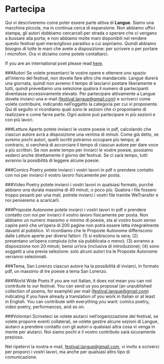 <h1 class="main-title">Partecipa</h1>

Qui vi descriveremo come poter essere parte attiva di **Langue**. Siamo una macchina piccola, ma in continua cerca di espansione. Non abbiamo uffici stampa, gli autori dobbiamo cercarceli per strada o sperare che ci vengano a bussare alla porta; e non abbiamo molte mani disponibili nel rendere questo festival quel meraviglioso paradiso a cui aspiriamo. Quindi abbiamo bisogno di tutte le mani che avete a disposizione: per scrivere o per portare i microfoni. Ora vi diciamo come potete contattarci.

If you are an international poet please read <a href="#world-wide-poets" onclick="document.getElementById('world-wide-poets').scrollIntoView(true); return false;">here</a>.

###Autori
Se volete presentarci le vostre opere e ottenere uno spazio all’interno del festival, non dovete fare altro che mandarcele. Langue durerà una giornata, quindi non avremo il tempo di lasciarvi poetare liberamente e tutti, quindi prevediamo una selezione qualora il numero di partecipanti diventasse eccessivamente elevato.
Per partecipare attivamente a Langue dovete inviarci una e-mail (festival.langue@gmail.com) e scriverci come volete contribuire, indicando nell’oggetto la categoria per cui vi proponente. Qui di seguito vi ricordiamo quali sono le sezioni che ci proponiamo di realizzare e come farne parte. Ogni autore può partecipare in più sezioni e con più lavori.

###Letture Aperte
potete inviarci le vostre poesie in pdf, calcolando che ciascun autore avrà a disposizione una ventina di minuti. Come già detto, se avremo pochi autori, quelli iscritti potranno occupare più tempo; al contrario, si cercherà di accorciare il tempo di ciascun autore per dare voce a più scrittori. Se non avete tempo per inviarci le vostre poesie, possiamo vederci anche direttamente il giorno del festival. Se ci sarà tempo, tutti avranno la possibilità di leggere alcune poesie.

###Comics Poetry
potete inviarci i vostri lavori in pdf o prendere contatto con noi per inviarci il vostro lavoro fisicamente per posta.

###Video Poetry
potete inviarci i vostri lavori in qualsiasi formato, purché abbiano una durata massima di 40 minuti, o poco più. Qualora i file fossero troppo pesanti per una mail, potrete inviarci i vostri file tramite WeTransfer e noi penseremo a scaricarli.

###Proposte Autonome
potete inviarci i vostri lavori in pdf o prendere contatto con noi per inviarci il vostro lavoro fisicamente per posta. Non abbiamo un numero massimo o minimo di poesie, sta al vostro buon senso capire però che un’opera di 200 pagine non potrà essere letta integralmente davanti al pubblico. Vi ricordiamo che le Proposte Autonome differiscono dalle Letture aperte per diversi fattori: (1) si esibiscono la sera; (2) presentano un’opera compiuta (che sia pubblicata o meno); (3) avranno a disposizione non 20 minuti; bensì un’ora (inclusiva di introduzione); (4) sono soggetti a una previa selezione: solo alcuni autori tra le Proposte Autonome verranno selezionati.

###Tema, San Lorenzo
ciascun autore ha la possibilità di inviarci, in formato pdf, un massimo di tre poesie a tema San Lorenzo.

###World Wide Poets
If you are not Italian, it does not mean you can not contribute to our festival. You can send us you proposal (an unpublished collection of poems, for example) per mail (festival.langue@gmail.com) indicating if you have already a translation of you work in Italian or at least in English. You can contribute with everything you want: comics poetry, video poetry, performances, and so on.

###Volontari
Scriveteci se volete aiutarci nell’organizzazione del festival, se volete proporre eventi collaterali, se volete gestire alcune sezioni di Langue, aiutarci a prendere contatto con gli autori o qualsiasi altra cosa vi venga in mente per aiutarci. Noi siamo pochi e il vostro contributo sarà sicuramente prezioso.

Nel ripetervi la nostra e-mail, festival.langue@gmail.com, vi invito a scriverci per proporci i vostri lavori, ma anche per qualsiasi altro tipo di comunicazione.
